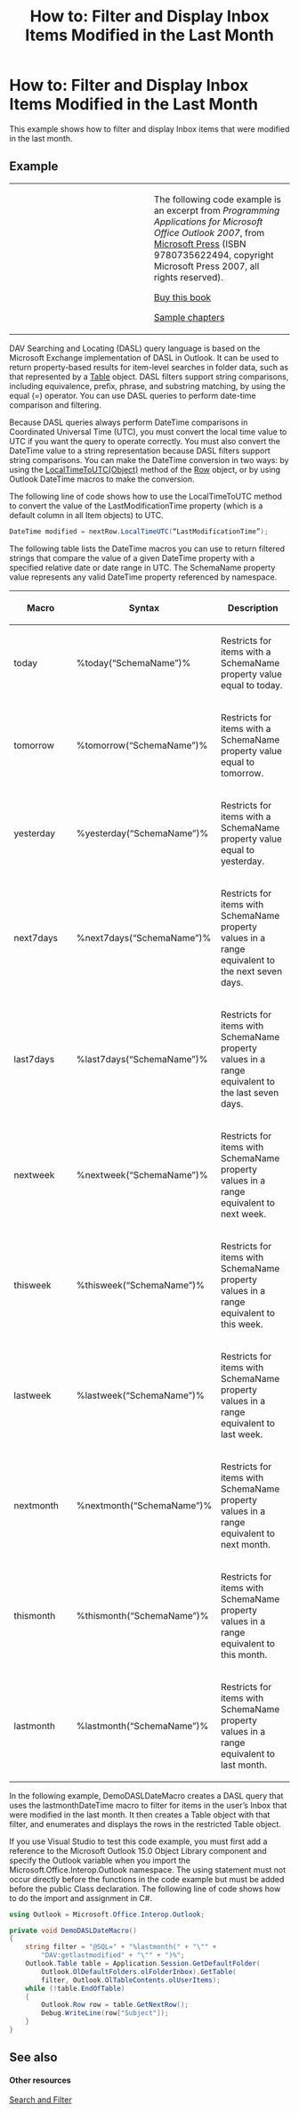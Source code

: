 ﻿---
title: 'How to: Filter and Display Inbox Items Modified in the Last Month'
TOCTitle: 'How to: Filter and Display Inbox Items Modified in the Last Month'
ms:assetid: ef6004dc-0b5a-4d1f-8937-1384d1dfc1ca
ms:mtpsurl: https://msdn.microsoft.com/en-us/library/Ff424482(v=office.15)
ms:contentKeyID: 55119886
ms.date: 07/24/2014
mtps_version: v=office.15
dev_langs:
- csharp
---

# How to: Filter and Display Inbox Items Modified in the Last Month

This example shows how to filter and display Inbox items that were modified in the last month.

## Example

<table>
<colgroup>
<col style="width: 50%" />
<col style="width: 50%" />
</colgroup>
<tbody>
<tr class="odd">
<td><p></p></td>
<td><p>The following code example is an excerpt from <em>Programming Applications for Microsoft Office Outlook 2007</em>, from <a href="http://www.microsoft.com/learning/books/default.mspx">Microsoft Press</a> (ISBN 9780735622494, copyright Microsoft Press 2007, all rights reserved).</p>
<p><a href="http://www.amazon.com/gp/product/0735622493?ie=utf8%26tag=msmsdn-20%26linkcode=as2%26camp=1789%26creative=9325%26creativeasin=0735622493">Buy this book</a></p>
<p><a href="https://msdn.microsoft.com/en-us/library/cc513844(v=office.15)">Sample chapters</a></p></td>
</tr>
</tbody>
</table>


DAV Searching and Locating (DASL) query language is based on the Microsoft Exchange implementation of DASL in Outlook. It can be used to return property-based results for item-level searches in folder data, such as that represented by a [Table](https://msdn.microsoft.com/en-us/library/bb652856\(v=office.15\)) object. DASL filters support string comparisons, including equivalence, prefix, phrase, and substring matching, by using the equal (=) operator. You can use DASL queries to perform date-time comparison and filtering.

Because DASL queries always perform DateTime comparisons in Coordinated Universal Time (UTC), you must convert the local time value to UTC if you want the query to operate correctly. You must also convert the DateTime value to a string representation because DASL filters support string comparisons. You can make the DateTime conversion in two ways: by using the [LocalTimeToUTC(Object)](https://msdn.microsoft.com/en-us/library/bb645832\(v=office.15\)) method of the [Row](https://msdn.microsoft.com/en-us/library/bb610126\(v=office.15\)) object, or by using Outlook DateTime macros to make the conversion.

The following line of code shows how to use the LocalTimeToUTC method to convert the value of the LastModificationTime property (which is a default column in all Item objects) to UTC.

``` csharp
DateTime modified = nextRow.LocalTimeUTC(“LastModificationTime”);
```

The following table lists the DateTime macros you can use to return filtered strings that compare the value of a given DateTime property with a specified relative date or date range in UTC. The SchemaName property value represents any valid DateTime property referenced by namespace.

<table>
<colgroup>
<col style="width: 33%" />
<col style="width: 33%" />
<col style="width: 33%" />
</colgroup>
<thead>
<tr class="header">
<th><p>Macro</p></th>
<th><p>Syntax</p></th>
<th><p>Description</p></th>
</tr>
</thead>
<tbody>
<tr class="odd">
<td><p>today</p></td>
<td><p>%today(“SchemaName”)%</p></td>
<td><p>Restricts for items with a SchemaName property value equal to today.</p></td>
</tr>
<tr class="even">
<td><p>tomorrow</p></td>
<td><p>%tomorrow(“SchemaName”)%</p></td>
<td><p>Restricts for items with a SchemaName property value equal to tomorrow.</p></td>
</tr>
<tr class="odd">
<td><p>yesterday</p></td>
<td><p>%yesterday(“SchemaName”)%</p></td>
<td><p>Restricts for items with a SchemaName property value equal to yesterday.</p></td>
</tr>
<tr class="even">
<td><p>next7days</p></td>
<td><p>%next7days(“SchemaName”)%</p></td>
<td><p>Restricts for items with SchemaName property values in a range equivalent to the next seven days.</p></td>
</tr>
<tr class="odd">
<td><p>last7days</p></td>
<td><p>%last7days(“SchemaName”)%</p></td>
<td><p>Restricts for items with SchemaName property values in a range equivalent to the last seven days.</p></td>
</tr>
<tr class="even">
<td><p>nextweek</p></td>
<td><p>%nextweek(“SchemaName”)%</p></td>
<td><p>Restricts for items with SchemaName property values in a range equivalent to next week.</p></td>
</tr>
<tr class="odd">
<td><p>thisweek</p></td>
<td><p>%thisweek(“SchemaName”)%</p></td>
<td><p>Restricts for items with SchemaName property values in a range equivalent to this week.</p></td>
</tr>
<tr class="even">
<td><p>lastweek</p></td>
<td><p>%lastweek(“SchemaName”)%</p></td>
<td><p>Restricts for items with SchemaName property values in a range equivalent to last week.</p></td>
</tr>
<tr class="odd">
<td><p>nextmonth</p></td>
<td><p>%nextmonth(“SchemaName”)%</p></td>
<td><p>Restricts for items with SchemaName property values in a range equivalent to next month.</p></td>
</tr>
<tr class="even">
<td><p>thismonth</p></td>
<td><p>%thismonth(“SchemaName”)%</p></td>
<td><p>Restricts for items with SchemaName property values in a range equivalent to this month.</p></td>
</tr>
<tr class="odd">
<td><p>lastmonth</p></td>
<td><p>%lastmonth(“SchemaName”)%</p></td>
<td><p>Restricts for items with SchemaName property values in a range equivalent to last month.</p></td>
</tr>
</tbody>
</table>


In the following example, DemoDASLDateMacro creates a DASL query that uses the lastmonthDateTime macro to filter for items in the user’s Inbox that were modified in the last month. It then creates a Table object with that filter, and enumerates and displays the rows in the restricted Table object.

If you use Visual Studio to test this code example, you must first add a reference to the Microsoft Outlook 15.0 Object Library component and specify the Outlook variable when you import the Microsoft.Office.Interop.Outlook namespace. The using statement must not occur directly before the functions in the code example but must be added before the public Class declaration. The following line of code shows how to do the import and assignment in C\#.

``` csharp
using Outlook = Microsoft.Office.Interop.Outlook;
```

``` csharp
private void DemoDASLDateMacro()
{
    string filter = "@SQL=" + "%lastmonth(" + "\"" +
        "DAV:getlastmodified" + "\"" + ")%";
    Outlook.Table table = Application.Session.GetDefaultFolder(
        Outlook.OlDefaultFolders.olFolderInbox).GetTable(
        filter, Outlook.OlTableContents.olUserItems);
    while (!table.EndOfTable)
    {
        Outlook.Row row = table.GetNextRow();
        Debug.WriteLine(row["Subject"]);
    }
}
```

## See also

#### Other resources

[Search and Filter](search-and-filter.md)

